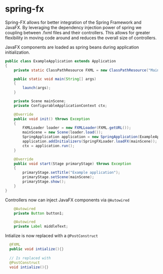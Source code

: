 # spring-fx
Spring-FX allows for better integration of the Spring Framework and JavaFX. By leveraging the dependency injection power of spring we coupling between .fxml files and their controllers. This allows for greater flexibility in moving code around and reduces the overall size of controllers.

JavaFX components are loaded as spring beans during application initialization.
```java
public class ExampleApplication extends Application
{
    private static ClassPathResource FXML = new ClassPathResource("MainScreen.fxml");

    public static void main(String[] args)
    {
        launch(args);
    }

    private Scene mainScene;
    private ConfigurableApplicationContext ctx;

    @Override
    public void init() throws Exception
    {
        FXMLLoader loader = new FXMLLoader(FXML.getURL());
        mainScene = new Scene(loader.load());
        SpringApplication application = new SpringApplication(ExampleApplicationConfig.class);
        application.addInitializers(SpringFXLoader.loadFX(mainScene));
        ctx = application.run();
    }

    @Override
    public void start(Stage primaryStage) throws Exception
    {
        primaryStage.setTitle("Example application");
        primaryStage.setScene(mainScene);
        primaryStage.show();
    }
}
```

Controllers now can inject JavaFX components via `@Autowired`
```java
    @Autowired 
    private Button button1;

    @Autowired
    private Label middleText;
```

Intialize is now replaced with a `@PostConstruct`
```java
  @FXML
  public void intialize(){}
  
  // Is replaced with
  @PostConstruct
  void intialize(){}
```
